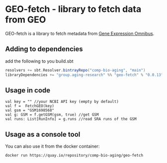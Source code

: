 GEO-fetch - library to fetch data from GEO
==========================================

GEO-fetch is a library to fetch metadata from [Gene Expression Omnibus](https://www.ncbi.nlm.nih.gov/geo/).

Adding to dependencies
----------------------

add the following to you build.sbt
```scala
resolvers += sbt.Resolver.bintrayRepo("comp-bio-aging", "main")
libraryDependencies += "group.aging-research" %% "geo-fetch" % "0.0.13"
```

Usage in code
-------------

```
val key = "" //your NCBI API key (empty by default)
val f =  FetchGEO(key)
val gsm = "GSM1698568"
val g: GSM = f.getGSM(gsm, true) //get GSM
val runs: List[RunInfo] = g.runs //read SRA runs of the GSM
```

Usage as a console tool
-----------------------

You can also use it from the docker container:
```bash
docker run https://quay.io/repository/comp-bio-aging/geo-fetch
```